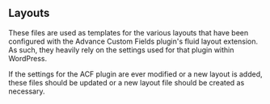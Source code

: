 ## Layouts
These files are used as templates for the various layouts that have been configured with the Advance Custom Fields plugin's fluid layout extension. As such, they heavily rely on the settings used for that plugin within WordPress.

If the settings for the ACF plugin are ever modified or a new layout is added, these files should be updated or a new layout file should be created as necessary.
